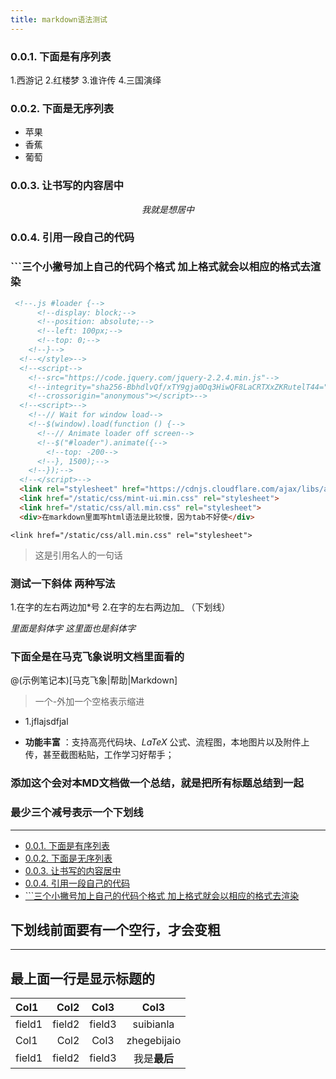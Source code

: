```yaml
---
title: markdown语法测试
---
```


### 0.0.1. 下面是有序列表

1.西游记
2.红楼梦
3.谁许传
4.三国演绎

### 0.0.2. 下面是无序列表

* 苹果
* 香蕉
* 葡萄

### 0.0.3. 让书写的内容居中

 $$ 我就是想居中 $$


### 0.0.4. 引用一段自己的代码
###  ```三个小撇号加上自己的代码个格式  加上格式就会以相应的格式去渲染
```html
 <!--.js #loader {-->
      <!--display: block;-->
      <!--position: absolute;-->
      <!--left: 100px;-->
      <!--top: 0;-->
    <!--}-->
  <!--</style>-->
  <!--<script-->
    <!--src="https://code.jquery.com/jquery-2.2.4.min.js"-->
    <!--integrity="sha256-BbhdlvQf/xTY9gja0Dq3HiwQF8LaCRTXxZKRutelT44="-->
    <!--crossorigin="anonymous"></script>-->
  <!--<script>-->
    <!--// Wait for window load-->
    <!--$(window).load(function () {-->
      <!--// Animate loader off screen-->
      <!--$("#loader").animate({-->
        <!--top: -200-->
      <!--}, 1500);-->
    <!--});-->
  <!--</script>-->
  <link rel="stylesheet" href="https://cdnjs.cloudflare.com/ajax/libs/animate.css/3.5.2/animate.min.css">
  <link href="/static/css/mint-ui.min.css" rel="stylesheet">
  <link href="/static/css/all.min.css" rel="stylesheet">
  <div>在markdown里面写html语法是比较慢，因为tab不好使</div>
  ```

```htlm
<link href="/static/css/all.min.css" rel="stylesheet">
```

>这是引用名人的一句话

### 测试一下斜体 两种写法

1.在字的左右两边加*号
2.在字的左右两边加_   （下划线）

*里面是斜体字*
_这里面也是斜体字_

### 下面全是在马克飞象说明文档里面看的

@(示例笔记本)[马克飞象|帮助|Markdown]

>一个-外加一个空格表示缩进

- 1.jflajsdfjal 

- **功能丰富** ：支持高亮代码块、*LaTeX* 公式、流程图，本地图片以及附件上传，甚至截图粘贴，工作学习好帮手；

<!-- TOC -->
### <!-- TOC --> 添加这个会对本MD文档做一个总结，就是把所有标题总结到一起

### 最少三个减号表示一个下划线

------

- [0.0.1. 下面是有序列表](#001-下面是有序列表)
- [0.0.2. 下面是无序列表](#002-下面是无序列表)
- [0.0.3. 让书写的内容居中](#003-让书写的内容居中)
- [0.0.4. 引用一段自己的代码](#004-引用一段自己的代码)
- [```三个小撇号加上自己的代码个格式  加上格式就会以相应的格式去渲染](#三个小撇号加上自己的代码个格式--加上格式就会以相应的格式去渲染)

<!-- /TOC -->
##  下划线前面要有一个空行，才会变粗

---

## 最上面一行是显示标题的
| Col1   |     Col2 |   Col3   |Col3   |
| :-- | ---:| :---: |:--: |
| field1    |   field2 |  field3  |suibianla |
| Col1      |     Col2 |   Col3   |zhegebijaio |
| field1    |   field2 |  field3  |我是**最后**|
